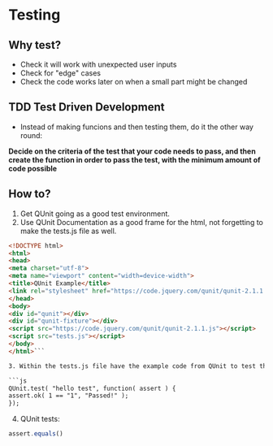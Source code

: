 # Testing

## Why test?

- Check it will work with unexpected user inputs
- Check for "edge" cases
- Check the code works later on when a small part might be changed

## TDD Test Driven Development

- Instead of making funcions and then testing them, do it the other way round:

**Decide on the criteria of the test that your code needs to pass, and then create the function in order to pass the test, with the minimum amount of code possible**

## How to?

1. Get QUnit going as a good test environment.
2. Use QUnit Documentation as a good frame for the html, not forgetting to make the tests.js file as well.

  ```html
  <!DOCTYPE html>
<html>
<head>
  <meta charset="utf-8">
  <meta name="viewport" content="width=device-width">
  <title>QUnit Example</title>
  <link rel="stylesheet" href="https://code.jquery.com/qunit/qunit-2.1.1.css">
</head>
<body>
  <div id="qunit"></div>
  <div id="qunit-fixture"></div>
  <script src="https://code.jquery.com/qunit/qunit-2.1.1.js"></script>
  <script src="tests.js"></script>
</body>
</html>```

3. Within the tests.js file have the example code from QUnit to test the tests are working properly:

  ```js
QUnit.test( "hello test", function( assert ) {
  assert.ok( 1 == "1", "Passed!" );
});
```
4. QUnit tests:

  ```js
  assert.equals()
```
